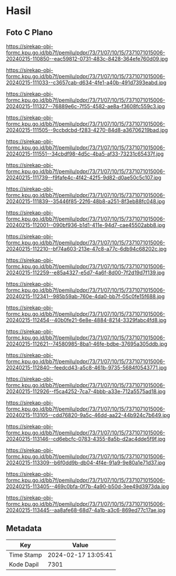 # Hasil

## Foto C Plano

https://sirekap-obj-formc.kpu.go.id/bb7f/pemilu/pdpr/73/71/07/10/15/7371071015006-20240215-110850--eac59812-0731-483c-8428-364efe760d09.jpg

https://sirekap-obj-formc.kpu.go.id/bb7f/pemilu/pdpr/73/71/07/10/15/7371071015006-20240215-111033--c3657cab-d634-4fe1-a40b-491d7393eabd.jpg

https://sirekap-obj-formc.kpu.go.id/bb7f/pemilu/pdpr/73/71/07/10/15/7371071015006-20240215-111327--76889e6c-7f55-4582-ae8a-f3608fc559c3.jpg

https://sirekap-obj-formc.kpu.go.id/bb7f/pemilu/pdpr/73/71/07/10/15/7371071015006-20240215-111505--9ccbdcbd-f283-4270-84d8-a36706219bad.jpg

https://sirekap-obj-formc.kpu.go.id/bb7f/pemilu/pdpr/73/71/07/10/15/7371071015006-20240215-111551--34cbdf98-4d5c-4ba5-af33-73231c65437f.jpg

https://sirekap-obj-formc.kpu.go.id/bb7f/pemilu/pdpr/73/71/07/10/15/7371071015006-20240215-111739--f9fafe4c-4f42-42f5-9d82-d0ae50c5c107.jpg

https://sirekap-obj-formc.kpu.go.id/bb7f/pemilu/pdpr/73/71/07/10/15/7371071015006-20240215-111839--35446f85-22f6-48b8-a251-8f3eb88fc048.jpg

https://sirekap-obj-formc.kpu.go.id/bb7f/pemilu/pdpr/73/71/07/10/15/7371071015006-20240215-112001--090bf936-b1d1-411e-94d7-cae45502abb8.jpg

https://sirekap-obj-formc.kpu.go.id/bb7f/pemilu/pdpr/73/71/07/10/15/7371071015006-20240215-112210--bf74a603-213e-47c8-a77c-6db94c68202c.jpg

https://sirekap-obj-formc.kpu.go.id/bb7f/pemilu/pdpr/73/71/07/10/15/7371071015006-20240215-112259--e85a4327-e5d7-4a6f-8d00-7f2d19d7f139.jpg

https://sirekap-obj-formc.kpu.go.id/bb7f/pemilu/pdpr/73/71/07/10/15/7371071015006-20240215-112341--985b59ab-760e-4da0-bb7f-05c0fe15f688.jpg

https://sirekap-obj-formc.kpu.go.id/bb7f/pemilu/pdpr/73/71/07/10/15/7371071015006-20240215-112454--40b0fe21-6e8e-4884-8214-3329fabc4fd8.jpg

https://sirekap-obj-formc.kpu.go.id/bb7f/pemilu/pdpr/73/71/07/10/15/7371071015006-20240215-112621--74580985-8ba1-46fe-bdbe-37695a305ddb.jpg

https://sirekap-obj-formc.kpu.go.id/bb7f/pemilu/pdpr/73/71/07/10/15/7371071015006-20240215-112840--feedcd43-a5c8-461b-9735-5684f0543771.jpg

https://sirekap-obj-formc.kpu.go.id/bb7f/pemilu/pdpr/73/71/07/10/15/7371071015006-20240215-112926--f5ca4252-7ca7-4bbb-a33e-712a5575ad18.jpg

https://sirekap-obj-formc.kpu.go.id/bb7f/pemilu/pdpr/73/71/07/10/15/7371071015006-20240215-113105--cdd76820-9a5c-46dd-aa22-44b924c7b649.jpg

https://sirekap-obj-formc.kpu.go.id/bb7f/pemilu/pdpr/73/71/07/10/15/7371071015006-20240215-113146--cd6ebcfc-0783-4355-8a5b-d2ac4dde5f9f.jpg

https://sirekap-obj-formc.kpu.go.id/bb7f/pemilu/pdpr/73/71/07/10/15/7371071015006-20240215-113309--b6f0dd9b-db04-4f4e-91a9-9e80a1e71d37.jpg

https://sirekap-obj-formc.kpu.go.id/bb7f/pemilu/pdpr/73/71/07/10/15/7371071015006-20240215-113405--469c0bfa-0f7b-4a90-b50d-3ee49d3973da.jpg

https://sirekap-obj-formc.kpu.go.id/bb7f/pemilu/pdpr/73/71/07/10/15/7371071015006-20240215-113445--aa8afe68-68d7-4a1b-a3c6-869ed77c17ae.jpg


## Metadata

| Key        | Value               |
| ---------- | ------------------- |
| Time Stamp | 2024-02-17 13:05:41 |
| Kode Dapil | 7301                |



